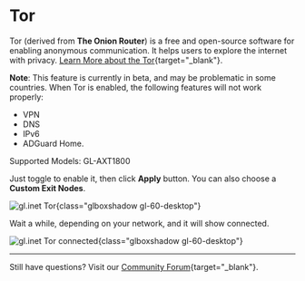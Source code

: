 # Tor

Tor (derived from **The Onion Router**) is a free and open-source software for enabling anonymous communication. It helps users to explore the internet with privacy. [Learn More about the Tor](https://www.torproject.org/){target="_blank"}.

**Note**: This feature is currently in beta, and may be problematic in some countries. When Tor is enabled, the following features will not work properly: 

  - VPN
  - DNS
  - IPv6
  - ADGuard Home.

Supported Models: GL-AXT1800

Just toggle to enable it, then click **Apply** button. You can also choose a **Custom Exit Nodes**.

![gl.inet Tor](https://static.gl-inet.com/docs/en/4/tutorials/tor/tor.png){class="glboxshadow gl-60-desktop"}

Wait a while, depending on your network, and it will show connected.

![gl.inet Tor connected](https://static.gl-inet.com/docs/en/4/tutorials/tor/tor_connected.png){class="glboxshadow gl-60-desktop"}

---

Still have questions? Visit our [Community Forum](https://forum.gl-inet.com){target="_blank"}.
